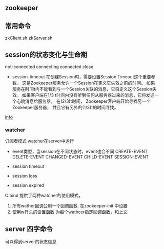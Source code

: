 ## zookeeper


## 常用命令
zkClient.sh
zkServer.sh

## session的状态变化与生命期
not-connected
connecting
connected
close

* session-timeout
  在创建Session时，需要设置Session Timeout这个重要参数。
  这是Zookeeper服务允许一个Session在定义它失效之前的时间。
  如果服务在时间t内不能看到与一个Session关联的消息，它将定义这个Session失效。
  如果客户端在1/3 t时间内没有听到任何从服务器过来的消息，它将发送一个心跳消息给服务器。
  在(2/3)t时间， Zookeeper客户端开始寻找另一个Zookeeper服务器，
  并且它有另外的(1/3)t的时间寻找。


[info](http://blog.csdn.net/jeff_fangji/article/details/43916359)


### watcher
订阅者模式
watcher在server中运行
* event类型，当session在不同状态时，event也会不同
 CREATE-EVENT 
 DELETE-EVENT
 CHANGED-EVENT
 CHILD-EVENT
 SESSION-EVENT

* session timeout
* session loss
* session expired

C bind 提供了两种watcher的使用模式，
1. 所有wather回调公用一个回调函数. 在zookeeper-init 中设置
2. 使用w开头的设置函数
   为每个wathcer指定回调函数，和上文


## server 四字命令 
可以得到server的状态信息


